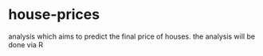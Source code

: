 # house-prices
analysis which aims to predict the final price of houses.
the analysis will be done via R
